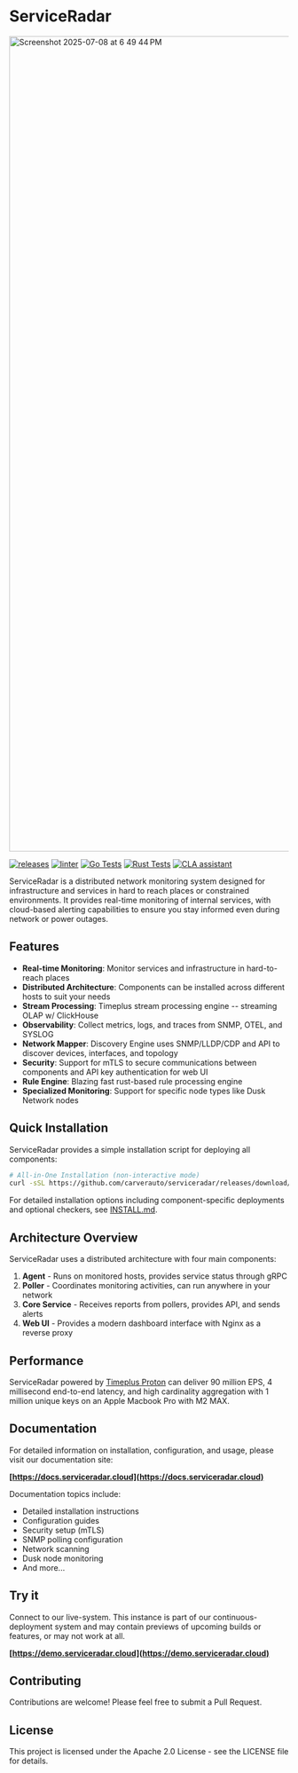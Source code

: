 # ServiceRadar

<img width="1470" alt="Screenshot 2025-07-08 at 6 49 44 PM" src="https://github.com/user-attachments/assets/2c895b21-7727-4511-bd88-951d6ac10aab" />

[![releases](https://github.com/carverauto/serviceradar/actions/workflows/release.yml/badge.svg)](https://github.com/carverauto/serviceradar/actions/workflows/release.yml)
[![linter](https://github.com/carverauto/serviceradar/actions/workflows/golangci-lint.yml/badge.svg)](https://github.com/carverauto/serviceradar/actions/workflows/golangci-lint.yml)
[![Go Tests](https://github.com/carverauto/serviceradar/actions/workflows/tests-golang.yml/badge.svg)](https://github.com/carverauto/serviceradar/actions/workflows/tests-golang.yml)
[![Rust Tests](https://github.com/carverauto/serviceradar/actions/workflows/tests-rust.yml/badge.svg)](https://github.com/carverauto/serviceradar/actions/workflows/tests-rust.yml)
<a href="https://cla-assistant.io/carverauto/serviceradar"><img src="https://cla-assistant.io/readme/badge/carverauto/serviceradar" alt="CLA assistant" /></a>

ServiceRadar is a distributed network monitoring system designed for infrastructure and services in hard to reach places or constrained environments.
It provides real-time monitoring of internal services, with cloud-based alerting capabilities to ensure you stay informed even during network or power outages.

## Features

- **Real-time Monitoring**: Monitor services and infrastructure in hard-to-reach places
- **Distributed Architecture**: Components can be installed across different hosts to suit your needs
- **Stream Processing**: Timeplus stream processing engine -- streaming OLAP w/ ClickHouse
- **Observability**: Collect metrics, logs, and traces from SNMP, OTEL, and SYSLOG
- **Network Mapper**: Discovery Engine uses SNMP/LLDP/CDP and API to discover devices, interfaces, and topology
- **Security**: Support for mTLS to secure communications between components and API key authentication for web UI
- **Rule Engine**: Blazing fast rust-based rule processing engine
- **Specialized Monitoring**: Support for specific node types like Dusk Network nodes

## Quick Installation

ServiceRadar provides a simple installation script for deploying all components:

```bash
# All-in-One Installation (non-interactive mode)
curl -sSL https://github.com/carverauto/serviceradar/releases/download/1.0.47/install-serviceradar.sh | bash -s -- --all --non-interactive
```

For detailed installation options including component-specific deployments and optional checkers, see [INSTALL.md](INSTALL.md).

## Architecture Overview

ServiceRadar uses a distributed architecture with four main components:

1. **Agent** - Runs on monitored hosts, provides service status through gRPC
2. **Poller** - Coordinates monitoring activities, can run anywhere in your network
3. **Core Service** - Receives reports from pollers, provides API, and sends alerts
4. **Web UI** - Provides a modern dashboard interface with Nginx as a reverse proxy

## Performance

ServiceRadar powered by [Timeplus Proton](https://github.com/timeplus-io/proton) can deliver 90 million EPS, 4 millisecond end-to-end latency, and high cardinality aggregation with 1 million unique keys on an Apple Macbook Pro with M2 MAX.

## Documentation

For detailed information on installation, configuration, and usage, please visit our documentation site:

**[https://docs.serviceradar.cloud](https://docs.serviceradar.cloud)**

Documentation topics include:
- Detailed installation instructions
- Configuration guides
- Security setup (mTLS)
- SNMP polling configuration
- Network scanning
- Dusk node monitoring
- And more...

## Try it

Connect to our live-system. This instance is part of our continuous-deployment system and may contain previews of upcoming builds or features, or may not work at all.

**[https://demo.serviceradar.cloud](https://demo.serviceradar.cloud)**

## Contributing

Contributions are welcome! Please feel free to submit a Pull Request.

## License

This project is licensed under the Apache 2.0 License - see the LICENSE file for details.
